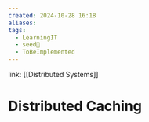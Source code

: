 ```yaml
---
created: 2024-10-28 16:18
aliases: 
tags:
  - LearningIT
  - seed🌱
  - ToBeImplemented
---
```


link: [[Distributed Systems]]
# Distributed Caching
